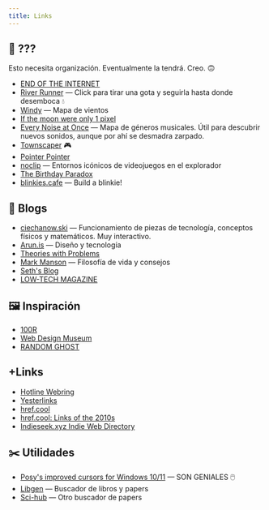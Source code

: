 ```yaml
---
title: Links
---
```


## 🤔 ???

Esto necesita organización. Eventualmente la tendrá. Creo. 🙃

- [END OF THE INTERNET](https://hmpg.net/)
- [River Runner](https://river-runner-global.samlearner.com/) — Click para tirar una gota y seguirla hasta donde desemboca 💧
- [Windy](https://www.windy.com/) — Mapa de vientos
- [If the moon were only 1 pixel](https://joshworth.com/dev/pixelspace/pixelspace_solarsystem.html)
- [Every Noise at Once](https://everynoise.com/) — Mapa de géneros musicales. Útil para descubrir nuevos sonidos, aunque por ahí se desmadra zarpado.
- [Townscaper](https://oskarstalberg.com/Townscaper/) 🎮
- [Pointer Pointer](https://pointerpointer.com/)
- [noclip](https://noclip.website/) — Entornos icónicos de videojuegos en el explorador
- [The Birthday Paradox](https://pudding.cool/2018/04/birthday-paradox/)
- [blinkies.cafe](blinkies.cafe) — Build a blinkie!

## 📖 Blogs

- [ciechanow.ski](https://ciechanow.ski/) — Funcionamiento de piezas de tecnología, conceptos físicos y matemáticos. Muy interactivo.
- [Arun.is](https://www.arun.is/) — Diseño y tecnología
- [Theories with Problems](http://www.thekeyboard.org.uk/)
- [Mark Manson](https://markmanson.net/archive) — Filosofía de vida y consejos
- [Seth's Blog](seths.blog)
- [LOW-TECH MAGAZINE](https://solar.lowtechmagazine.com/)

## 🖼️ Inspiración

- [100R](http://100r.co)
- [Web Design Museum](https://www.webdesignmuseum.org/)
- [RANDOM GHOST](https://randomghost.tumblr.com/)

## +Links

- [Hotline Webring](https://hotlinewebring.club/)
- [Yesterlinks](https://links.yesterweb.org/)
- [href.cool](https://href.cool/)
- [href.cool: Links of the 2010s](https://href.cool/2010s/)
- [Indieseek.xyz Indie Web Directory](indieseek.xyz)

## ✂️ Utilidades

- [Posy's improved cursors for Windows 10/11](http://www.michieldb.nl/other/cursors/) — SON GENIALES 🖱️
- [Libgen](https://libgen.fun/) — Buscador de libros y papers
- [Sci-hub](https://sci-hub.se/) — Otro buscador de papers
